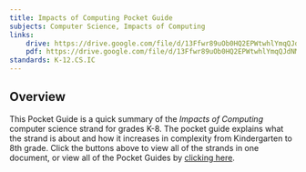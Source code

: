 ```yaml
---
title: Impacts of Computing Pocket Guide
subjects: Computer Science, Impacts of Computing
links:
    drive: https://drive.google.com/file/d/13Ffwr89uOb0HQ2EPWtwhlYmqQJdNMApb/view?usp=drive_link
    pdf: https://drive.google.com/file/d/13Ffwr89uOb0HQ2EPWtwhlYmqQJdNMApb/view?usp=drive_link
standards: K-12.CS.IC
---
```


## Overview

This Pocket Guide is a quick summary of the *Impacts of Computing* computer science strand for grades K-8. The pocket guide explains what the strand is about and how it increases in complexity from Kindergarten to 8th grade. Click the buttons above to view all of the strands in one document, or view all of the Pocket Guides by [clicking here](/library/browse/integration-toolkit/pocket-guides).